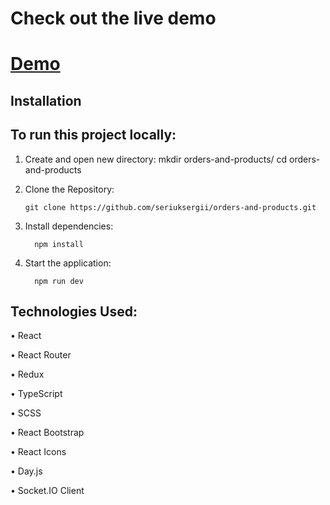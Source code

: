 # Check out the live demo

# [Demo](https://orders-and-products-1-7v9ao66x3-seriuksergiis-projects.vercel.app)

## Installation

## To run this project locally:

1.	Create and open new directory: mkdir orders-and-products/ cd orders-and-products

2.	Clone the Repository:

        git clone https://github.com/seriuksergii/orders-and-products.git

3.	Install dependencies:

          npm install

4.	Start the application:
 
          npm run dev




## Technologies Used:

•	React

•	React Router

•	Redux

•       TypeScript

•        SCSS

•        React Bootstrap

•        React Icons

•        Day.js

•        Socket.IO Client

